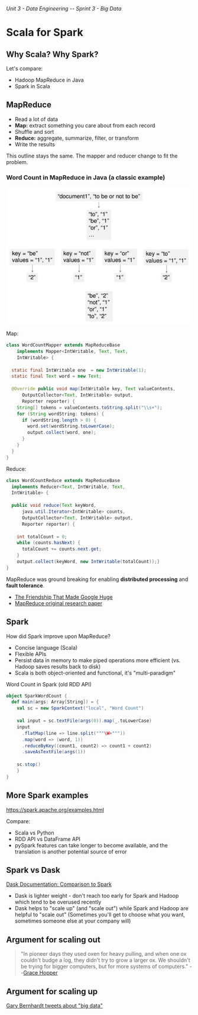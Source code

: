_Unit 3 - Data Engineering -- Sprint 3 - Big Data_

# Scala for Spark

## Why Scala? Why Spark?
Let's compare:
* Hadoop MapReduce in Java
* Spark in Scala

## MapReduce
* Read a lot of data
* **Map:** extract something you care about from each record
* Shuffle and sort 
* **Reduce:** aggregate, summarize, filter, or transform
* Write the results

This outline stays the same. The mapper and reducer change to fit the problem.

### Word Count in MapReduce in Java (a classic example)

![](img/mapreduce.PNG)

Map:
```java
class WordCountMapper extends MapReduceBase
    implements Mapper<IntWritable, Text, Text, 
    IntWritable> {
 
  static final IntWritable one  = new IntWritable(1);
  static final Text word = new Text; 
 
  @Override public void map(IntWritable key, Text valueContents,
      OutputCollector<Text, IntWritable> output, 
      Reporter reporter) {
    String[] tokens = valueContents.toString.split("\\s+");
    for (String wordString: tokens) {
      if (wordString.length > 0) {
        word.set(wordString.toLowerCase);
        output.collect(word, one);
      }
    }
  }
}
```

Reduce:
```java
class WordCountReduce extends MapReduceBase
  implements Reducer<Text, IntWritable, Text,
  IntWritable> { 
 
  public void reduce(Text keyWord,
      java.util.Iterator<IntWritable> counts,
      OutputCollector<Text, IntWritable> output,
      Reporter reporter) {
        
    int totalCount = 0;
    while (counts.hasNext) {
      totalCount += counts.next.get;
    }
    output.collect(keyWord, new IntWritable(totalCount));}
} 
```

MapReduce was ground breaking for enabling **distributed processing** and **fault tolerance**.

* [The Friendship That Made Google Huge](https://www.newyorker.com/magazine/2018/12/10/the-friendship-that-made-google-huge)
* [MapReduce original research paper](https://static.googleusercontent.com/media/research.google.com/en//archive/mapreduce-osdi04.pdf)

## Spark

How did Spark improve upon MapReduce?
* Concise language (Scala)
* Flexible APIs
* Persist data in memory to make piped operations more efficient (vs. Hadoop saves results back to disk)
* Scala is both object-oriented and functional, it's "multi-paradigm"

Word Count in Spark (old RDD API)
```scala
object SparkWordCount {
  def main(args: Array[String]) = {
    val sc = new SparkContext("local", "Word Count")
    
    val input = sc.textFile(args(0)).map(_.toLowerCase)
    input
      .flatMap(line => line.split("""\W+"""))
      .map(word => (word, 1))
      .reduceByKey((count1, count2) => count1 + count2)
      .saveAsTextFile(args(1))
      
    sc.stop()
    }
}
```

## More Spark examples
https://spark.apache.org/examples.html

Compare:
* Scala vs Python
* RDD API vs DataFrame API
* pySpark features can take longer to become available, and the translation is another potential source of error

## Spark vs Dask
[Dask Documentation: Comparison to Spark](https://docs.dask.org/en/latest/spark.html)
* Dask is lighter weight - don't reach too early for Spark and Hadoop which tend to be overused recently
* Dask helps to "scale up" (and "scale out") while Spark and Hadoop are helpful to "scale out"
(Sometimes you'll get to choose what you want, sometimes someone else at your company will)

## Argument for scaling out
> "In pioneer days they used oxen for heavy pulling, and when one ox couldn't budge a log, they didn't try to grow a larger ox. We shouldn't be trying for bigger computers, but for more systems of computers."
> --[Grace Hopper](http://www.cs.yale.edu/homes/tap/Files/hopper-wit.html)

## Argument for scaling up
[Gary Bernhardt tweets about "big data"](https://mobile.twitter.com/search?q=from%3Agarybernhardt%20%22big%20data%22)
